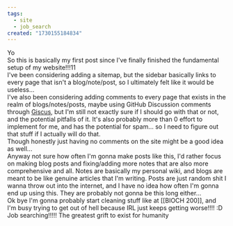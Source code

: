 ```yaml
---
tags:
  - site
  - job_search
created: "1730155184834"
---
```

Yo
<br>
So this is basically my first post since I've finally finished the fundamental setup of my website!!!11
<br>
I've been considering adding a sitemap, but the sidebar basically links to every page that isn't a blog/note/post, so I ultimately felt like it would be useless...
<br>
I've also been considering adding comments to every page that exists in the realm of blogs/notes/posts, maybe using GitHub Discussion comments through [Giscus](https://github.com/giscus/giscus), but I'm still not exactly sure if I should go with that or not, and the potential pitfalls of it. It's also probably more than 0 effort to implement for me, and has the potential for spam... so I need to figure out that stuff if I actually will do that.
<br>
Though honestly just having no comments on the site might be a good idea as well...
<br>
Anyway not sure how often I'm gonna make posts like this, I'd rather focus on making blog posts and fixing/adding more notes that are also more comprehensive and all. Notes are basically my personal wiki, and blogs are meant to be like genuine articles that I'm writing. Posts are just random shit I wanna throw out into the internet, and I have no idea how often I'm gonna end up using this. They are probably not gonna be this long either...
<br>
Ok bye I'm gonna probably start cleaning stuff like at [[BIOCH 200]], and I'm busy trying to get out of hell because IRL just keeps getting worse!!!! :D Job searching!!!!! The greatest grift to exist for humanity